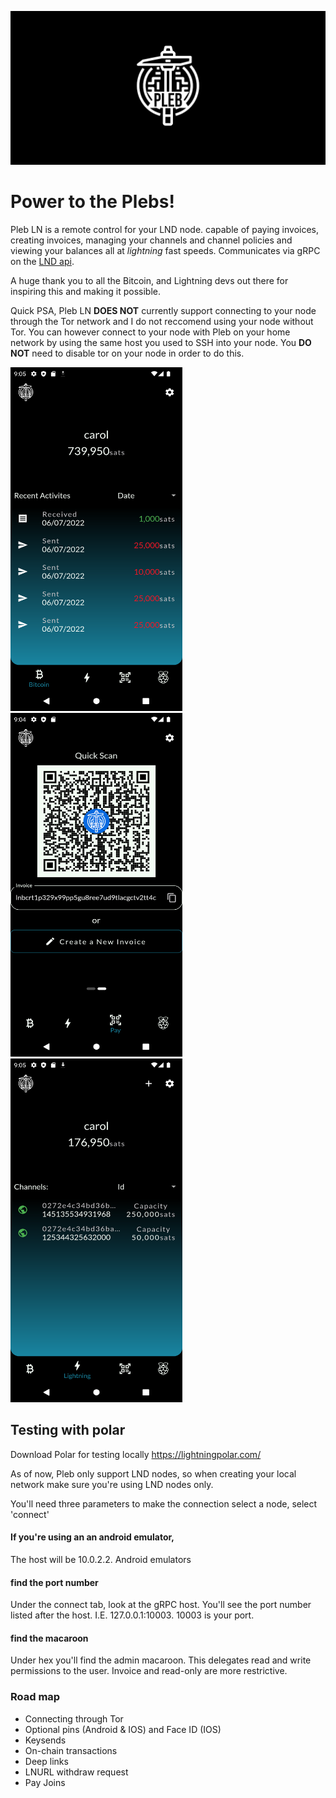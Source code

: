 ![Pleb Banner](https://github.com/Tyler-McIntyre/Pleb-LN/blob/master/images/readme/Pleb%20banner.png)

# Power to the Plebs!

Pleb LN is a remote control for your LND node. capable of paying invoices, creating invoices, managing your channels and channel policies and viewing your balances all at *lightning* fast speeds. Communicates via gRPC on the [LND api](https://api.lightning.community/). 

A huge thank you to all the Bitcoin, and Lightning devs out there for inspiring this and making it possible.

Quick PSA, Pleb LN **DOES NOT** currently support connecting to your node through the Tor network and I do not reccomend using your node without Tor. You can however connect to your node with Pleb on your home network by using the same host you used to SSH into your node. You **DO NOT** need to disable tor on your node in order to do this.  

<p float="left">
<img src="https://github.com/Tyler-McIntyre/Pleb-LN/blob/master/images/readme/on-chain_screen.png" width="275" height="550">
<img src="https://github.com/Tyler-McIntyre/Pleb-LN/blob/master/images/readme/quick_scan.png" width="275" height="550">
<img src="https://github.com/Tyler-McIntyre/Pleb-LN/blob/master/images/readme/channels_screen.png" width="275" height="550">
</p>

## Testing with polar
Download Polar for testing locally
https://lightningpolar.com/

As of now, Pleb only support LND nodes, so when creating your local network make sure you're using LND nodes only.

You'll need three parameters to make the connection
select a node, select 'connect'
#### If you're using an an android emulator, 
The host will be 10.0.2.2. Android emulators

#### find the port number
Under the connect tab, look at the gRPC host. You'll see the port number listed after the host. I.E. 127.0.0.1:10003. 10003 is your port.

#### find the macaroon
Under hex you'll find the admin macaroon. This delegates read and write permissions to the user. Invoice and read-only are more restrictive. 


### Road map
 - Connecting through Tor
 - Optional pins (Android & IOS) and Face ID (IOS)
 - Keysends
 - On-chain transactions
 - Deep links
 - LNURL withdraw request
 - Pay Joins




